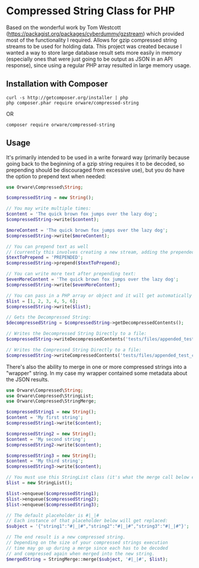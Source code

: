Compressed String Class for PHP
=================

Based on the wonderful work by Tom Westcott (https://packagist.org/packages/cyberdummy/gzstream) which provided most of the functionality I required. Allows for gzip compressed string streams to be used for holding data. This project was created because I wanted a way to store large database result sets more easily in memory (especially ones that were just going to be output as JSON in an API response), since using a regular PHP array resulted in large memory usage.

Installation with Composer
--------------------------

```shell
curl -s http://getcomposer.org/installer | php
php composer.phar require orware/compressed-string
```

OR

```shell
composer require orware/compressed-string
```

Usage
-----

It's primarily intended to be used in a write forward way (primarily because going back to the beginning of a gzip string requires it to be decoded, so prepending should be discouraged from excessive use), but you do have the option to prepend text when needed:
```php
use Orware\Compressed\String;

$compressedString = new String();

// You may write multiple times:
$content = 'The quick brown fox jumps over the lazy dog';
$compressedString->write($content);

$moreContent = 'The quick brown fox jumps over the lazy dog';
$compressedString->write($moreContent);

// You can prepend text as well 
// (currently this involves creating a new stream, adding the prepended text, then copying the existing stream into the new stream):
$textToPrepend = 'PREPENDED';
$compressedString->prepend($textToPrepend);

// You can write more text after prepending text:
$evenMoreContent = 'The quick brown fox jumps over the lazy dog';
$compressedString->write($evenMoreContent);

// You can pass in a PHP array or object and it will get automatically JSON encoded:
$list = [1, 2, 3, 4, 5, 6];
$compressedString->write($list);

// Gets the Decompressed String:
$decompressedString = $compressedString->getDecompressedContents();

// Writes the Decompressed String Directly to a file:
$compressedString->writeDecompressedContents('tests/files/appended_test_decompressed.txt');

// Writes the Compressed String Directly to a file:
$compressedString->writeCompressedContents('tests/files/appended_test_compressed.gz');

```

There's also the ability to merge in one or more compressed strings into a "wrapper" string. In my case my wrapper contained some metadata about the JSON results.
```php
use Orware\Compressed\String;
use Orware\Compressed\StringList;
use Orware\Compressed\StringMerge;

$compressedString1 = new String();
$content = 'My first string';
$compressedString1->write($content);

$compressedString2 = new String();
$content = 'My second string';
$compressedString2->write($content);

$compressedString3 = new String();
$content = 'My third string';
$compressedString3->write($content);

// You must use this StringList class (it's what the merge call below expects):
$list = new StringList();

$list->enqueue($compressedString1);
$list->enqueue($compressedString2);
$list->enqueue($compressedString3);

// The default placeholder is #|_|# 
// Each instance of that placeholder below will get replaced:
$subject = '{"string1":"#|_|#","string2":"#|_|#","string3":"#|_|#"}';

// The end result is a new compressed string.
// Depending on the size of your compressed strings execution 
// time may go up during a merge since each has to be decoded 
// and compressed again when merged into the new string.
$mergedString = StringMerge::merge($subject, '#|_|#', $list);

```

